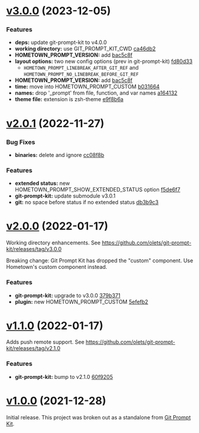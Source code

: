 # [v3.0.0](/compare/v2.0.1...v3.0.0) (2023-12-05)


### Features

* **deps:** update git-prompt-kit to v4.0.0
* **working directory:** use GIT_PROMPT_KIT_CWD [ca46db2](https://github.com/olets/hometown-prompt/commit/ca46db2)
* **HOMETOWN_PROMPT_VERSION:** add [bac5c8f](https://github.com/olets/hometown-prompt/commit/bac5c8f)
* **layout options:** two new config options (prev in git-prompt-kit) [fd80d33](https://github.com/olets/hometown-prompt/commit/fd80d33)
  - `HOMETOWN_PROMPT_LINEBREAK_AFTER_GIT_REF` and `HOMETOWN_PROMPT_NO_LINEBREAK_BEFORE_GIT_REF`
* **HOMETOWN_PROMPT_VERSION:** add [bac5c8f](https://github.com/olets/hometown-prompt/bac5c8f817ac1658c282785e8d55990aae618075)
* **time:** move into HOMETOWN_PROMPT_CUSTOM [b031664](https://github.com/olets/hometown-prompt/commit/b031664c49ff38909c93eda2cd96954a22baa7f5)
* **names:** drop '_prompt' from file, function, and var names [a164132](https://github.com/olets/hometown-prompt/a1641326d73b6f3012061182fe9cb002bb5e69cf)
* **theme file:** extension is zsh-theme [e9f8b6a](olets/hometown-prompt/e9f8b6afcd2b06c6016b4438cc42d2b375d8ea16)


# [v2.0.1](/compare/v2.0.0...v2.0.1) (2022-11-27)


### Bug Fixes

* **binaries:** delete and ignore [cc08f8b](https://github.com/olets/hometown-prompt/commit/cc08f8b)


### Features

* **extended status:** new HOMETOWN_PROMPT_SHOW_EXTENDED_STATUS option [f5de6f7](https://github.com/olets/hometown-prompt/commit/f5de6f7)
* **git-prompt-kit:** update submodule v3.0.1
* **git:** no space before status if no extended status [db3b9c3](https://github.com/olets/hometown-prompt/commit/db3b9c3)



# [v2.0.0](/compare/v1.1.0...v2.0.0) (2022-01-17)

Working directory enhancements. See https://github.com/olets/git-prompt-kit/releases/tag/v3.0.0

Breaking change: Git Prompt Kit has dropped the "custom" component. Use Hometown's custom component instead.

### Features

* **git-prompt-kit:** upgrade to v3.0.0 [379b371](https://github.com/olets/hometown-prompt/commit/379b37194e1b1342f00cc01fc0943a22b657a000)
* **plugin:** new HOMETOWN_PROMPT_CUSTOM [5efefb2](https://github.com/olets/hometown-prompt/commit/5efefb2)



# [v1.1.0](https://github.com/olets/hometown-prompt/compare/v1.0.0...v1.1.0) (2022-01-17)

Adds push remote support. See https://github.com/olets/git-prompt-kit/releases/tag/v2.1.0

### Features

* **git-prompt-kit:** bump to v2.1.0 [60f9205](https://github.com/olets/hometown-prompt/commit/60f9205)



# [v1.0.0](https://github.com/olets/hometown-prompt/compare/initial...v1.0.0) (2021-12-28)

Initial release. This project was broken out as a standalone from [Git Prompt Kit](https://github.com/olets/git-prompt-kit).



